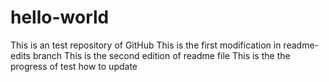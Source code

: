 # hello-world
This is an test repository of GitHub
This is the first modification in readme-edits branch
This is the second edition of readme file
This is the the progress of test how to update
